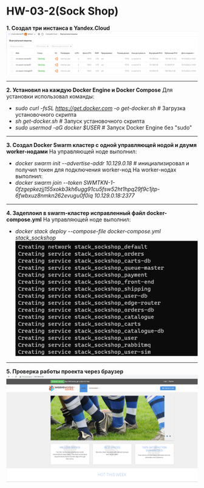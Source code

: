 # HW-03-2(Sock Shop)

**1. Создал три инстанса в Yandex.Cloud**
![vm_swarm](./images/vm_swarm.PNG)
___
**2. Установил на каждую Docker Engine и Docker Compose**
Для установки использовал команды:
- _sudo curl -fsSL https://get.docker.com -o get-docker.sh_   # Загрузка установочного скрипта
- _sh get-docker.sh_   # Запуск установочного скрипта
- _sudo usermod -aG docker $USER_   # Запуск Docker Engine без "sudo"
___
**3. Создал Docker Swarm кластер с одной управляющей нодой и двумя worker-нодами**
На управляющей ноде выполнил:
- _docker swarm init --advertise-addr 10.129.0.18_   # инициализировал и получил токен для подключения worker-нод
На worker-нодах выполнил:
- _docker swarm join --token SWMTKN-1-0fzgepkezjj155xokb3kh6ugg91cu5fsw52ht1hpq29f9c1jtp-6fwbxuz8nmkn262evugu0f0iq 10.129.0.18:2377_
___
**4. Задеплоил в swarm-кластер исправленный файл docker-compose.yml**
На управляющей ноде выполнил:
- _docker stack deploy --compose-file docker-compose.yml stack_sockshop_
![deploy_stack](./images/deploy_stack.PNG)
___
**5. Проверка работы проекта через браузер**
![sock_shop](./images/sock_shop.PNG)
